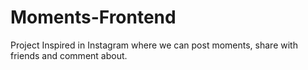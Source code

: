 # Moments-Frontend
Project Inspired in Instagram where we can post moments, share with friends and comment about.
